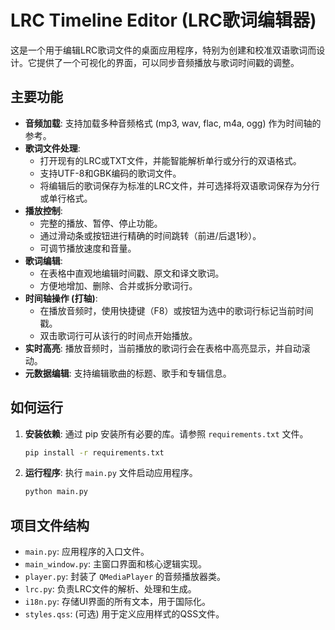 # LRC Timeline Editor (LRC歌词编辑器)

这是一个用于编辑LRC歌词文件的桌面应用程序，特别为创建和校准双语歌词而设计。它提供了一个可视化的界面，可以同步音频播放与歌词时间戳的调整。

## 主要功能

  * **音频加载**: 支持加载多种音频格式 (mp3, wav, flac, m4a, ogg) 作为时间轴的参考。
  * **歌词文件处理**:
      * 打开现有的LRC或TXT文件，并能智能解析单行或分行的双语格式。
      * 支持UTF-8和GBK编码的歌词文件。
      * 将编辑后的歌词保存为标准的LRC文件，并可选择将双语歌词保存为分行或单行格式。
  * **播放控制**:
      * 完整的播放、暂停、停止功能。
      * 通过滑动条或按钮进行精确的时间跳转（前进/后退1秒）。
      * 可调节播放速度和音量。
  * **歌词编辑**:
      * 在表格中直观地编辑时间戳、原文和译文歌词。
      * 方便地增加、删除、合并或拆分歌词行。
  * **时间轴操作 (打轴)**:
      * 在播放音频时，使用快捷键（F8）或按钮为选中的歌词行标记当前时间戳。
      * 双击歌词行可从该行的时间点开始播放。
  * **实时高亮**: 播放音频时，当前播放的歌词行会在表格中高亮显示，并自动滚动。
  * **元数据编辑**: 支持编辑歌曲的标题、歌手和专辑信息。

## 如何运行

1.  **安装依赖**:
    通过 pip 安装所有必要的库。请参照 `requirements.txt` 文件。

    ```bash
    pip install -r requirements.txt
    ```

2.  **运行程序**:
    执行 `main.py` 文件启动应用程序。

    ```bash
    python main.py
    ```

## 项目文件结构

  * `main.py`: 应用程序的入口文件。
  * `main_window.py`: 主窗口界面和核心逻辑实现。
  * `player.py`: 封装了 `QMediaPlayer` 的音频播放器类。
  * `lrc.py`: 负责LRC文件的解析、处理和生成。
  * `i18n.py`: 存储UI界面的所有文本，用于国际化。
  * `styles.qss`: (可选) 用于定义应用样式的QSS文件。
